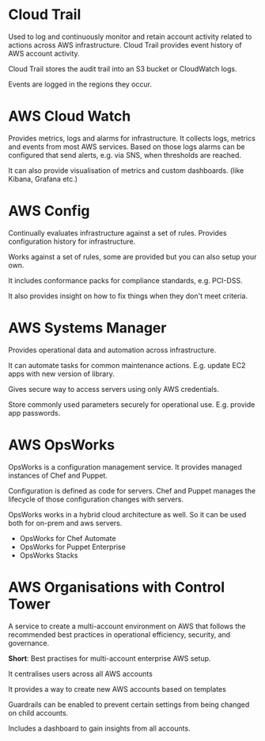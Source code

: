 # Cloud Trail

Used to log and continuously monitor and retain account activity related to actions across AWS infrastructure. Cloud Trail provides event history of AWS account activity.

Cloud Trail stores the audit trail into an S3 bucket or CloudWatch logs.

Events are logged in the regions they occur.

# AWS Cloud Watch

Provides metrics, logs and alarms for infrastructure. It collects logs, metrics and events from most AWS services. Based on those logs alarms can be configured that send alerts, e.g. via SNS, when thresholds are reached.

It can also provide visualisation of metrics and custom dashboards. (like Kibana, Grafana etc.)

# AWS Config

Continually evaluates infrastructure against a set of rules. Provides configuration history for infrastructure.&#x20;

Works against a set of rules, some are provided but you can also setup your own.

It includes conformance packs for compliance standards, e.g. PCI-DSS.

It also provides insight on how to fix things when they don't meet criteria.

# AWS Systems Manager

Provides operational data and automation across infrastructure.

It can automate tasks for common maintenance actions. E.g. update EC2 apps with new version of library.

Gives secure way to access servers using only AWS credentials.

Store commonly used parameters securely for operational use. E.g. provide app passwords.

# AWS OpsWorks

OpsWorks is a configuration management service. It provides managed instances of Chef and Puppet.&#x20;

Configuration is defined as code for servers. Chef and Puppet manages the lifecycle of those configuration changes with servers.

OpsWorks works in a hybrid cloud architecture as well. So it can be used both for on-prem and aws servers.

* OpsWorks for Chef Automate
* OpsWorks for Puppet Enterprise
* OpsWorks Stacks

# AWS Organisations with Control Tower

A service to create a multi-account environment on AWS that follows the recommended best practices in operational efficiency, security, and governance.

**Short**: Best practises for multi-account enterprise AWS setup.

It centralises users across all AWS accounts

It provides a way to create new AWS accounts based on templates

Guardrails can be enabled to prevent certain settings from being changed on child accounts.

Includes a dashboard to gain insights from all accounts.
